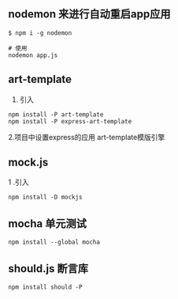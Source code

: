 ## nodemon 来进行自动重启app应用
``` shell
$ npm i -g nodemon

# 使用
nodemon app.js
```

## art-template
1. 引入
```shell
npm install -P art-template
npm install -P express-art-template
```
2.项目中设置express的应用
art-template模版引擎

## mock.js
1 .引入
```shell
npm install -D mockjs
```

## mocha 单元测试
```shell
npm install --global mocha
```

## should.js 断言库
```shell
npm install should -P
```




   